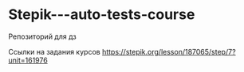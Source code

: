 # Stepik---auto-tests-course
Репозиторий для дз

Ссылки на задания курсов https://stepik.org/lesson/187065/step/7?unit=161976
